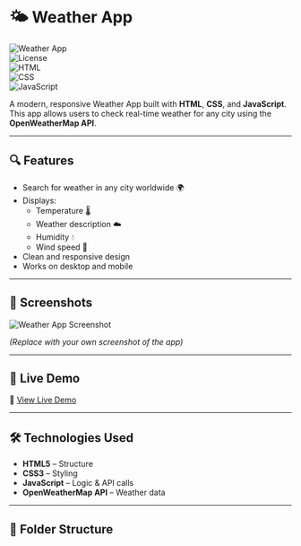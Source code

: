 # 🌤 Weather App  

![Weather App](https://img.shields.io/badge/Weather-App-blue?style=flat-square)  
![License](https://img.shields.io/badge/License-MIT-green?style=flat-square)  
![HTML](https://img.shields.io/badge/HTML5-orange?style=flat-square)  
![CSS](https://img.shields.io/badge/CSS3-blue?style=flat-square)  
![JavaScript](https://img.shields.io/badge/JavaScript-yellow?style=flat-square)  

A modern, responsive Weather App built with **HTML**, **CSS**, and **JavaScript**. This app allows users to check real-time weather for any city using the **OpenWeatherMap API**.  

---

## 🔍 Features

- Search for weather in any city worldwide 🌍  
- Displays:
  - Temperature 🌡️  
  - Weather description ☁️  
  - Humidity 💧  
  - Wind speed 💨  
- Clean and responsive design  
- Works on desktop and mobile  

---

## 🎨 Screenshots  

![Weather App Screenshot](https://user-images.githubusercontent.com/yourusername/weather-app-screenshot.png)  

*(Replace with your own screenshot of the app)*  

---

## 🚀 Live Demo  

🔗 [View Live Demo](https://your-username.github.io/weather-app/)  

---

## 🛠 Technologies Used  

- **HTML5** – Structure  
- **CSS3** – Styling  
- **JavaScript** – Logic & API calls  
- **OpenWeatherMap API** – Weather data  

---

## 📂 Folder Structure

